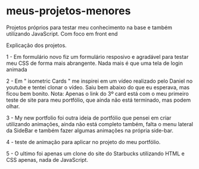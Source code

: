 # meus-projetos-menores
Projetos próprios para testar meu conhecimento na base e também utilizando JavaScript. Com foco em front end


Explicação dos projetos.

1 - Em formulário novo fiz um formulário resposivo e agradável para testar meu CSS de forma mais abrangente.
Nada mais é que uma tela de login animada

2 - Em " isometric Cards " me inspirei em um vídeo realizado pelo Daniel no youtube e tentei clonar o vídeo. Saiu bem abaixo do que eu esperava, 
mas ficou bem bonito. Nota: Apenas o link do 3º card está com o meu primeiro teste de site para meu portfólio, que ainda não está terminado, mas podem olhar.

3 - My new portfolio foi outra ideia de portfólio que pensei em criar utilizando animações, ainda não está completo também, falta o menu lateral da SideBar e também fazer algumas
animações na própria side-bar.

4 - teste de animação para aplicar no projeto do meu portfólio.

5 - O ultimo foi apenas um clone do site do Starbucks utilizando HTML e CSS apenas, nada de JavaScript.
